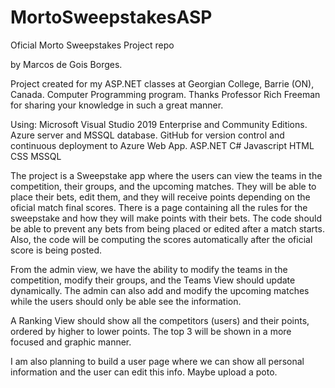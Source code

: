 # MortoSweepstakesASP
Oficial Morto Sweepstakes Project repo

by Marcos de Gois Borges.

Project created for my ASP.NET classes at Georgian College, Barrie (ON), Canada. Computer Programming program.
Thanks Professor Rich Freeman for sharing your knowledge in such a great manner.

Using:  Microsoft Visual Studio 2019 Enterprise and Community Editions.
        Azure server and MSSQL database.
        GitHub for version control and continuous deployment to Azure Web App.
        ASP.NET
        C#
        Javascript
        HTML
        CSS
        MSSQL
        
The project is a Sweepstake app where the users can view the teams in the competition, their groups, and the upcoming matches. They will be able to place their bets, edit them, and they will receive points depending on the oficial match final scores. There is a page containing all the rules for the sweepstake and how they will make points with their bets. The code should be able to prevent any bets from being placed or edited after a match starts. Also, the code will be computing the scores automatically after the oficial score is being posted.

From the admin view, we have the ability to modify the teams in the competition, modify their groups, and the Teams View should update dynamically. The admin can also add and modify the upcoming matches while the users should only be able see the information.

A Ranking View should show all the competitors (users) and their points, ordered by higher to lower points. The top 3 will be shown in a more focused and graphic manner.

I am also planning to build a user page where we can show all personal information and the user can edit this info. Maybe upload a poto.

